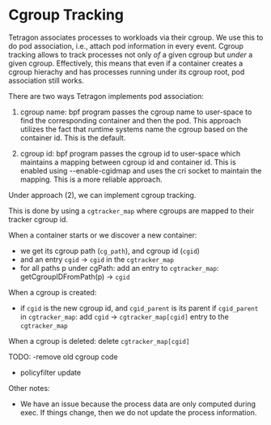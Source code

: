 # Cgroup Tracking

Tetragon associates processes to workloads via their cgroup. We use this to do pod association,
i.e., attach pod information in every event. Cgroup tracking allows to track processes not only _of_
a given cgroup but _under_  a given cgroup. Effectively, this means that even if a container creates
a cgroup hierachy and has processes running under its cgroup root, pod association still works.

There are two ways Tetragon implements pod association:

1. cgroup name: bpf program passes the cgroup name to user-space to find the corresponding container
   and then the pod. This approach utilizes the fact that runtime systems name the cgroup based on
   the container id. This is the default.

2. cgroup id: bpf program passes the cgroup id to user-space which maintains a mapping between
   cgroup id and container id. This is enabled using --enable-cgidmap and uses the cri socket to
   maintain the mapping. This is a more reliable approach.

Under approach (2), we can implement cgroup tracking.

This is done by using a `cgtracker_map` where cgroups are mapped to their tracker cgroup id.

When a container starts or we discover a new container:
 - we get its cgroup path (`cg_path`), and cgroup id (`cgid`)
 - and an entry `cgid` -> `cgid` in the `cgtracker_map`
 - for all paths p under cgPath:
    add an entry to `cgtracker_map`: getCgroupIDFromPath(p) -> `cgid`

When a cgroup is created:
 - if `cgid` is the new cgroup id, and `cgid_parent` is its parent
   if `cgid_parent` in `cgtracker_map`:
        add `cgid` -> `cgtracker_map[cgid]` entry to the `cgtracker_map`

When a cgroup is deleted:
    delete `cgtracker_map[cgid]`

TODO:
 -remove old cgroup code
 - policyfilter update


Other notes:
 - We have an issue because the process data are only computed during exec. If things change, then
   we do not update the process information.
